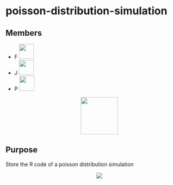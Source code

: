 # poisson-distribution-simulation
## Members
- F <img src="https://cdn.frankerfacez.com/emoticon/303956/4" width="40"/>
- J <img src="https://cdn.frankerfacez.com/emoticon/303956/4" width="40"/>
- P <img src="https://cdn.frankerfacez.com/emoticon/303956/4" width="40">
<p align = "center">
    <img src="https://c.tenor.com/iZ-UxW5tLMcAAAAC/spin-pepe.gif" width="100">
</p>

## Purpose
Store the R code of a poisson distribution simulation

<p align = "center">
    <img src = "https://sonuprabhu.files.wordpress.com/2016/09/logo-r.png">
</p>
